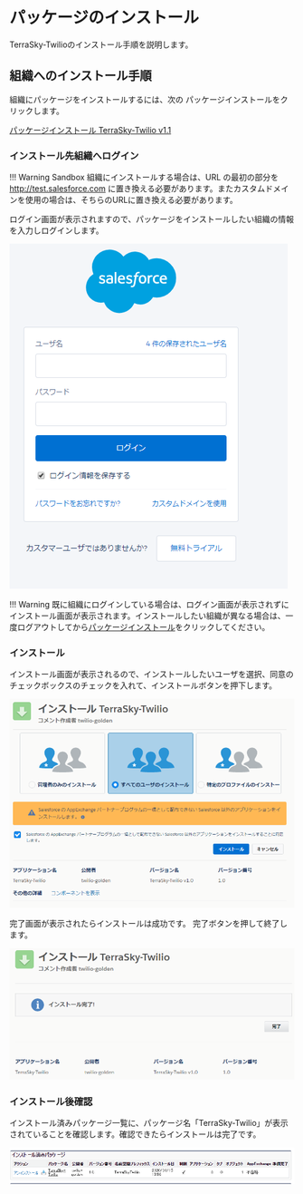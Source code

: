 # パッケージのインストール

TerraSky-Twilioのインストール手順を説明します。

## 組織へのインストール手順

	
組織にパッケージをインストールするには、次の パッケージインストールをクリックします。

[パッケージインストール TerraSky-Twilio v1.1](https://login.salesforce.com/packaging/installPackage.apexp?p0=04t2w000002rdwy)

### インストール先組織へログイン

!!! Warning
    Sandbox 組織にインストールする場合は、URL の最初の部分を http://test.salesforce.com に置き換える必要があります。またカスタムドメインを使用の場合は、そちらのURLに置き換える必要があります。

ログイン画面が表示されますので、パッケージをインストールしたい組織の情報を入力しログインします。

![ログイン画面](img/install/login.PNG)

!!! Warning
    既に組織にログインしている場合は、ログイン画面が表示されずにインストール画面が表示されます。インストールしたい組織が異なる場合は、一度ログアウトしてから[パッケージインストール](https://login.salesforce.com/packaging/installPackage.apexp?p0=04t2w000002rdGJ)をクリックしてください。

### インストール

インストール画面が表示されるので、インストールしたいユーザを選択、同意のチェックボックスのチェックを入れて、インストールボタンを押下します。

![インストール画面](img/install/install.PNG)

完了画面が表示されたらインストールは成功です。
完了ボタンを押して終了します。

![インストール完了画面](img/install/installCompleted.PNG)

### インストール後確認

インストール済みパッケージ一覧に、パッケージ名「TerraSky-Twilio」が表示されていることを確認します。確認できたらインストールは完了です。

![インストール済みパッケージ一覧](img/install/installPackages.PNG)

